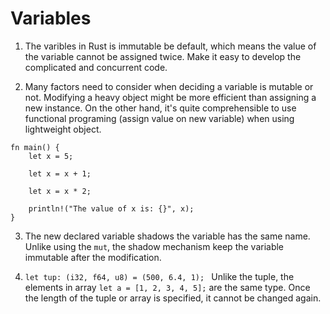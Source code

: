 # Variables

1. The varibles in Rust is immutable be default, which means the value of the variable cannot be assigned twice. Make it easy to develop the complicated and concurrent code.

2. Many factors need to consider when deciding a variable is mutable or not. Modifying a heavy object might be more efficient than assigning a new instance. On the other hand, it's quite comprehensible to use functional programing (assign value on new variable) when using lightweight object.

```
fn main() {
    let x = 5;

    let x = x + 1;

    let x = x * 2;

    println!("The value of x is: {}", x);
}
```

3. The new declared variable shadows the variable has the same name. Unlike using the `mut`, the shadow mechanism keep the variable immutable after the modification.

4. `let tup: (i32, f64, u8) = (500, 6.4, 1); ` Unlike the tuple, the elements in array `let a = [1, 2, 3, 4, 5];` are the same type. Once the length of the tuple or array is specified, it cannot be changed again.

